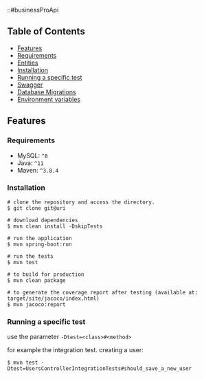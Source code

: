 ::#businessProApi

## Table of Contents

- [Features](#features)
- [Requirements](#requirements)
- [Entities](#entities)
- [Installation](#installation)
- [Running a specific test](#tests)
- [Swagger](#swagger)
- [Database Migrations](#database-migrations)
- [Environment variables](#environment-variables)

## Features

### Requirements

- MySQL: `^8`
- Java: `^11`
- Maven: `^3.8.4`

### Installation 

```shell
# clone the repository and access the directory.
$ git clone git@uri

# download dependencies
$ mvn clean install -DskipTests

# run the application
$ mvn spring-boot:run

# run the tests
$ mvn test

# to build for production
$ mvn clean package

# to generate the coverage report after testing (available at: target/site/jacoco/index.html)
$ mvn jacoco:report
```

### Running a specific test 

use the parameter `-Dtest=<class>#<method>`

for example the integration test. creating a user:
```
$ mvn test -Dtest=UsersControllerIntegrationTests#should_save_a_new_user
```
